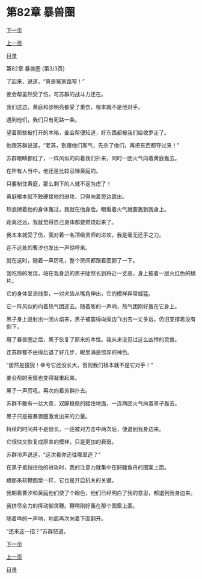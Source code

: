 <h1>第82章   暴兽圈</h1>
            <div><p><a href="./0246_%E7%AC%AC83%E7%AB%A0_%E6%84%9F%E6%82%9F.md">下一页</a></p><p><a href="./0244_%E7%AC%AC82%E7%AB%A0_%E6%9A%B4%E5%85%BD%E5%9C%88.md">上一页</a></p><p><a href="../">目录</a></p></div>
            <div><p>第82章   暴兽圈 (第3/3页)</p><p>了起来，说道，“真是冤家路窄！”</p><p>姜会帮虽然受了伤，可苏群的战斗力还在。</p><p>我们这边，黄庭和邵明亮都受了重伤，根本就不是他对手。</p><p>遇到他们，我们只有死路一条。</p><p>望着那些被打开的木箱，姜会帮便知道，好东西都被我们给收罗走了。</p><p>他跟苏群说道，“老苏，别跟他们客气，先杀了他们，再把东西都夺过来！”</p><p>苏群眼睛都红了，一阵风似的向着我们扑来，同时一团火气向着黄庭轰去。</p><p>在所有人当中，他还是比较忌惮黄庭的。</p><p>只要制住黄庭，那么剩下的人就不足为虑了！</p><p>黄庭根本就不敢硬接他的进攻，只得向着旁边跳出。</p><p>热浪擦着他的身体轰过，我就在他身后。眼看着火气就要轰到我身上。</p><p>距离还远，我就觉得自己身体都要燃烧起来了。</p><p>我本来就受了伤，面对着一名顶级灵师的进攻，我是毫无还手之力。</p><p>连不远处的曹汐也发出一声惊呼来。</p><p>就在这时，随着一声厉吼，整个房间都跟着震颤了一下。</p><p>我吃惊的发现，站在我身边的黑子陡然长到将近一丈高，身上披着一层火红色的鳞片。</p><p>它的身体呈流线型，一对犬齿从嘴角伸出，它的模样异常威猛。</p><p>它一阵风似的向着热气团迎去。随着嘭的一声响，热气团刚好轰在它身上。</p><p>黑子身上迸射出一团火焰来，黑子被震得向旁边飞出去一丈多远，仍旧支撑着没有倒下。</p><p>用了暴兽圈之后，黑子恢复了原来的本性。我从来没见过这么凶悍的灵兽。</p><p>连苏群都不由得后退了好几步，眼里满是惊异的神色。</p><p>“居然是狻猊！幸亏它还没长大，否则我们根本就不是它对手！”</p><p>姜会帮的表情也变得凝重起来。</p><p>黑子一声厉吼，再次向着苏群扑去。</p><p>苏群不敢有一丝大意，双脚稳稳的踏住地面，一连两团火气向着黑子轰去。</p><p>黑子只是被暴兽圈激发出来的力量。</p><p>持续的时间并不是很长，一连被对方击中两次后，便退到我身边来。</p><p>它很快又恢复成原来的模样，只是更加的衰弱。</p><p>苏群冷声说道，“这次看你还往哪里逃？”</p><p>在黑子抵挡住他的进攻时，我的注意力就集中在鲟鳇鱼舟的图案上面。</p><p>跟那条软鞭图案一样，它也是开启机关的关键。</p><p>我朝着曹汐和黄庭他们使了个眼色，他们已经明白了我的意思，都退到我身边来。</p><p>我拼尽全力的挥动御灵鞭。鞭稍刚好轰在那个图案上面。</p><p>随着哗的一声响，地面再次向着下面翻开。</p><p>“还来这一招？”苏群怒道。</p></div>
            <div><p><a href="./0246_%E7%AC%AC83%E7%AB%A0_%E6%84%9F%E6%82%9F.md">下一页</a></p><p><a href="./0244_%E7%AC%AC82%E7%AB%A0_%E6%9A%B4%E5%85%BD%E5%9C%88.md">上一页</a></p><p><a href="../">目录</a></p></div>